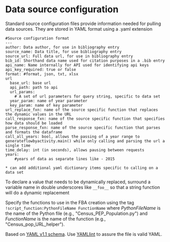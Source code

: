 # Data source configuration 
Standard source configuration files provide information needed for pulling 
data sources. They are stored in YAML format using a .yaml extension

```
#Source configuration format
---
author: Data author, for use in bibliography entry
source_name: Data title, for use bibliography entry
source_url: Full data url, for use in bibliography entry
bib_id: Shorthand data name used for citation purposes in a .bib entry
api_name: Name internally for API used for identifying api keys
api_key_required: true or false 
format: #format, json, txt, xlsx
url 
  base_url: base url
  api_path: path to api
  url_params: 
    # A set of url parameters for query string, specific to data set
  year_param: name of year parameter
  key_param: name of key parameter 
url_replace_fxn: name of the source specific function that replaces the dynamic values in the URL
call_response_fxn: name of the source specific function that specifies how data should be loaded
parse_response_fxn: name of the source specific function that parses and formats the dataframe
call_all_years: bool, allows the passing of a year range to generateflowbyactivity.main() while only calling and parsing the url a single time
time_delay: int (in seconds), allows pausing between requests
years: 
    #years of data as separate lines like - 2015

* can add additional yaml dictionary items specific to calling on a data set
```

To declare a value that needs to be dynamically replaced, surround
a variable name in double underscores like `__foo__` so that a string
function will do a dynamic replacement

Specify the functions to use in the FBA creation using the tag 
`!script_function:PythonFileName FunctionName`
where _PythonFileName_ is the name of the Python file (e.g., 
"Census_PEP_Population.py") and _FunctionName_ is the name of the function 
(e.g., "Census_pop_URL_helper"). 

Based on [YAML v1.1 schema](https://yaml.org/spec/1.1/). Use 
[YAMLlint](http://www.yamllint.com/) to assure the file is valid YAML.
